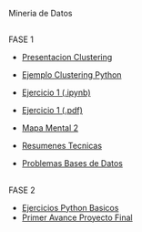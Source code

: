 Mineria de Datos
##
FASE 1

* [Presentacion Clustering](https://github.com/AlanZamMdrn/MineriaDts/blob/master/Presentacion_Clustering_Equipo2.pdf)

* [Ejemplo Clustering Python](https://github.com/AlanZamMdrn/MineriaDts/blob/master/ejemplo_kmeans_equipo2.ipynb)

* [Ejercicio 1 (.ipynb)](https://github.com/carladelagarzaf/Mineria-de-Datos/blob/master/Ejercicios1_Clustering_012.ipynb)

* [Ejercicio 1 (.pdf)](https://github.com/carladelagarzaf/Mineria-de-Datos/blob/master/Ejercicios1_Clustering_012.pdf)

* [Mapa Mental 2](https://github.com/AlanZamMdrn/MineriaDts/blob/master/MapaMental_2_1625654.pdf)

* [Resumenes Tecnicas](https://github.com/AlanZamMdrn/MineriaDts/blob/master/Resumenes_1625654.pdf)

* [Problemas Bases de Datos](https://github.com/AlanZamMdrn/MineriaDts/blob/master/AnalisisBD_1625654.pdf)
##

FASE 2

* [Ejercicios Python Basicos](https://github.com/AlanZamMdrn/MineriaDts/blob/master/PythonBasico_1625654.ipynb)
* [Primer Avance Proyecto Final](https://github.com/carladelagarzaf/Mineria-de-Datos/blob/master/Avance1-PIA_3_012.pdf)
